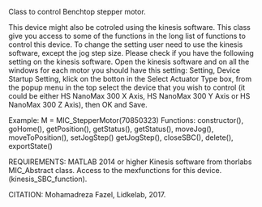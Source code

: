 
Class to control Benchtop stepper motor.

This device might also be cotroled using the kinesis software.
This class give you access to some of the functions in the long list
of functions to control this device.
To change the setting user need to use the kinesis software, except
the jog step size.
Please check if you have the following setting on the kinesis
software. Open the kinesis software and on all the windows for each
motor you should have this setting:
Setting, Device Startup Setting, klick on the botton in the Select
Actuator Type box, from the popup menu in the top select the device
that you wish to control (it could be either HS NanoMax 300 X Axis,
HS NanoMax 300 Y Axis or HS NanoMax 300 Z Axis), then OK and Save.

Example: M = MIC_StepperMotor(70850323)
Functions: constructor(), goHome(), getPosition(), getStatus(),
getStatus(), moveJog(), moveToPosition(), setJogStep()
getJogStep(), closeSBC(), delete(), exportState()

REQUIREMENTS:
MATLAB 2014 or higher
Kinesis software from thorlabs
MIC_Abstract class.
Access to the mexfunctions for this device. (kinesis_SBC_function).

CITATION: Mohamadreza Fazel, Lidkelab, 2017.
